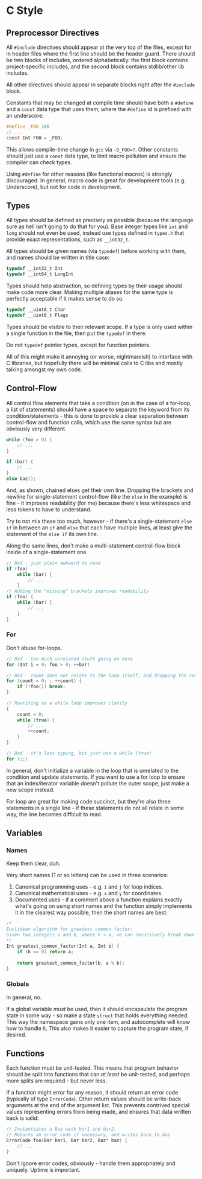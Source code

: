 # C Style

## Preprocessor Directives

All `#include` directives should appear at the very top of the files, except for in header files where the first line should be the header guard. There should be two blocks of includes, ordered alphabetically: the first block contains project-specific includes, and the second block contains stdlib/other lib includes.

All other directives should appear in separate blocks right after the `#include` block.

Constants that may be changed at compile time should have both a `#define` and a `const` data type that uses them, where the `#define` id is prefixed with an underscore:

```C
#define _FOO 100
// ...
const Int FOO = _FOO;
```

This allows compile-time change in `gcc` via `-D_FOO=?`. Other constants should just use a `const` data type, to limit macro pollution and ensure the compiler can check types.

Using `#define` for other reasons (like functional macros) is strongly discouraged. In general, macro code is great for development tools (e.g. Underscore), but not for code in development.

## Types

All types should be defined as precisely as possible (because the language sure as hell isn't going to do that for you). Base integer types like `int` and `long` should not even be used, instead use types defined in `types.h` that provide exact representations, such as `__int32_t`.

All types should be given names (via `typedef`) before working with them, and names should be written in title case:

```C
typedef __int32_t Int
typedef __int64_t LongInt
```

Types should help abstraction, so defining types by their usage should make code more clear. Making multiple aliases for the same type is perfectly acceptable if it makes sense to do so.

```C
typedef __uint8_t Char
typedef __uint8_t Flags
```

Types should be visible to their relevant scope. If a type is only used within a single function in the file, then put the `typedef` in there.

Do not `typedef` pointer types, except for function pointers.

All of this might make it annoying (or worse, nightmareish) to interface with C libraries, but hopefully there will be minimal calls to C libs and mostly talking amongst my own code.

## Control-Flow

All control flow elements that take a condition (on in the case of a for-loop, a list of statements) should have a space to separate the keyword from its condition/statements - this is done to provide a clear separation between control-flow and function calls, which use the same syntax but are obviously very different.

```C
while (foo > 0) {
	// ...
}
```
```C
if (bar) {
	// ...
}
else baz();
```

And, as shown, chained elses get their own line. Dropping the brackets and newline for single-statement control-flow (like the `else` in the example) is fine - it improves readability (for me) because there's less whitespace and less tokens to have to understand.

Try to not mix these too much, however - if there's a single-statement `else if` in between an `if` and `else` that each have multiple lines, at least give the statement of the `else if` its own line.

Along the same lines, don't make a multi-statement control-flow block inside of a single-statement one.

```C
// Bad - just plain awkward to read
if (foo)
	while (bar) {
		// ...
	}
// Adding the "missing" brackets improves readability
if (foo) {
	while (bar) {
		// ...
	}
}
```

### For

Don't abuse for-loops.

```C
// Bad - too much unrelated stuff going on here
for (Int i = 0; foo > 0; ++bar)
```

```C
// Bad - count does not relate to the loop itself, and dropping the condition creates a subtle infinite loop
for (count = 0; ; ++count) {
	if (!foo()) break;
}

// Rewriting as a while loop improves clarity
{
	count = 0;
	while (true) {
		// ...
		++count;
	}
}
```

```C
// Bad - it's less typing, but just use a while (true)
for (;;)
```

In general, don't initialize a variable in the loop that is unrelated to the condition and update statements. If you want to use a for loop to ensure that an index/iterator variable doesn't pollute the outer scope, just make a new scope instead.

For loop are great for making code succinct, but they're also three statements in a single line - if these statements do not all relate in some way, the line becomes difficult to read.

## Variables

### Names

Keep them clear, duh.

Very short names (1 or so letters) can be used in three scenarios:

1. Canonical programming uses - e.g. `i` and `j` for loop indices.
2. Canonical mathematical uses - e.g. `x` and `y` for coordinates.
3. Documented uses - if a comment above a function explains exactly what's going on using short names and the function simply implements it in the clearest way possible, then the short names are best:

```C
/*
Euclidean algorithm for greatest common factor:
Given two integers a and b, where b < a, we can recursively break down a and b into (a = b, b = a % b) until b is 0, in which case the answer is stored in a.
*/
Int greatest_common_factor(Int a, Int b) {
	if (b == 0) return a;
	
	return greatest_common_factor(b, a % b);
}
```

### Globals

In general, no.

If a global variable _must_ be used, then it should encapsulate the program state in some way - so make a state `struct` that holds everything needed. This way the namespace gains only one item, and autocomplete will know how to handle it. This also makes it easier to capture the program state, if desired.

## Functions

Each function must be unit-tested. This means that program behavior should be split into functions that can _at least_ be unit-tested, and perhaps more splits are required - but never less.

If a function might error for any reason, it should return an error code (typically of type `ErrorCode`). Other return values should be write-back arguments at the end of the argument list. This prevents contrived special values representing errors from being made, and ensures that data written back is valid:

```C
// Instantiates a Baz with bar1 and bar2.
// Returns an error code if necessary, and writes back to baz
ErrorCode foo(Bar bar1, Bar bar2, Baz* baz) {
	// ...
}
```

Don't ignore error codes, obviously - handle them appropriately and uniquely. Uptime is important.